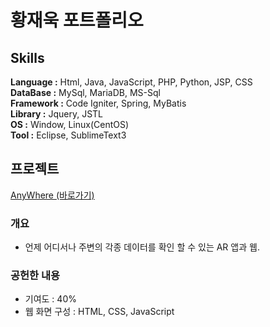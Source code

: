 # 황재욱 포트폴리오
## Skills
**Language :** Html, Java, JavaScript, PHP, Python, JSP, CSS<br>
**DataBase :** MySql, MariaDB, MS-Sql<br>
**Framework :** Code Igniter, Spring, MyBatis<br>
**Library :** Jquery, JSTL<br>
**OS :** Window, Linux(CentOS)<br>
**Tool :** Eclipse, SublimeText3<br>

## 프로젝트
[AnyWhere (바로가기)]()
### 개요
+ 언제 어디서나 주변의 각종 데이터를 확인 할 수 있는 AR 앱과 웹.
### 공헌한 내용
+ 기여도 : 40%
+ 웹 화면 구성 : HTML, CSS, JavaScript

